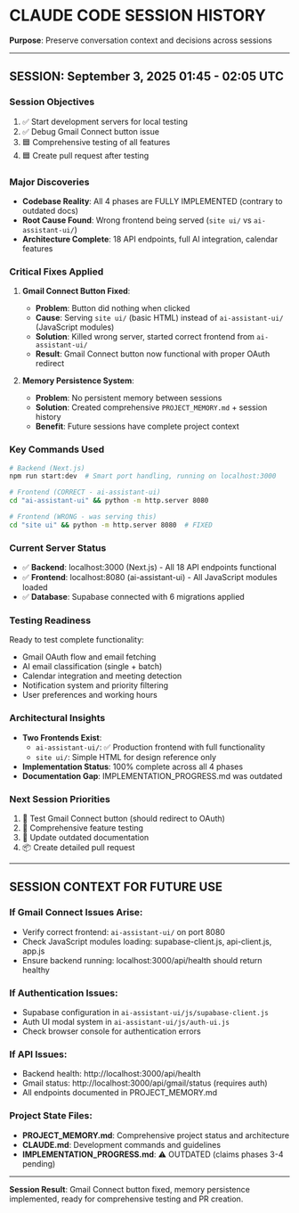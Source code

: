 # CLAUDE CODE SESSION HISTORY
**Purpose**: Preserve conversation context and decisions across sessions

---

## SESSION: September 3, 2025 01:45 - 02:05 UTC

### **Session Objectives**
1. ✅ Start development servers for local testing
2. ✅ Debug Gmail Connect button issue 
3. 🟦 Comprehensive testing of all features
4. 🟦 Create pull request after testing

### **Major Discoveries**
- **Codebase Reality**: All 4 phases are FULLY IMPLEMENTED (contrary to outdated docs)
- **Root Cause Found**: Wrong frontend being served (`site ui/` vs `ai-assistant-ui/`)
- **Architecture Complete**: 18 API endpoints, full AI integration, calendar features

### **Critical Fixes Applied**
1. **Gmail Connect Button Fixed**:
   - **Problem**: Button did nothing when clicked
   - **Cause**: Serving `site ui/` (basic HTML) instead of `ai-assistant-ui/` (JavaScript modules)
   - **Solution**: Killed wrong server, started correct frontend from `ai-assistant-ui/`
   - **Result**: Gmail Connect button now functional with proper OAuth redirect

2. **Memory Persistence System**:
   - **Problem**: No persistent memory between sessions
   - **Solution**: Created comprehensive `PROJECT_MEMORY.md` + session history
   - **Benefit**: Future sessions have complete project context

### **Key Commands Used**
```bash
# Backend (Next.js)
npm run start:dev  # Smart port handling, running on localhost:3000

# Frontend (CORRECT - ai-assistant-ui)
cd "ai-assistant-ui" && python -m http.server 8080

# Frontend (WRONG - was serving this)  
cd "site ui" && python -m http.server 8080  # FIXED
```

### **Current Server Status**
- ✅ **Backend**: localhost:3000 (Next.js) - All 18 API endpoints functional
- ✅ **Frontend**: localhost:8080 (ai-assistant-ui) - All JavaScript modules loaded
- ✅ **Database**: Supabase connected with 6 migrations applied

### **Testing Readiness**
Ready to test complete functionality:
- Gmail OAuth flow and email fetching
- AI email classification (single + batch)
- Calendar integration and meeting detection  
- Notification system and priority filtering
- User preferences and working hours

### **Architectural Insights**
- **Two Frontends Exist**:
  - `ai-assistant-ui/`: ✅ Production frontend with full functionality
  - `site ui/`: Simple HTML for design reference only
- **Implementation Status**: 100% complete across all 4 phases
- **Documentation Gap**: IMPLEMENTATION_PROGRESS.md was outdated

### **Next Session Priorities**
1. 🧪 Test Gmail Connect button (should redirect to OAuth)
2. 🧪 Comprehensive feature testing 
3. 📝 Update outdated documentation
4. 📦 Create detailed pull request

---

## SESSION CONTEXT FOR FUTURE USE

### **If Gmail Connect Issues Arise**:
- Verify correct frontend: `ai-assistant-ui/` on port 8080
- Check JavaScript modules loading: supabase-client.js, api-client.js, app.js
- Ensure backend running: localhost:3000/api/health should return healthy

### **If Authentication Issues**:
- Supabase configuration in `ai-assistant-ui/js/supabase-client.js`
- Auth UI modal system in `ai-assistant-ui/js/auth-ui.js`  
- Check browser console for authentication errors

### **If API Issues**:
- Backend health: http://localhost:3000/api/health
- Gmail status: http://localhost:3000/api/gmail/status (requires auth)
- All endpoints documented in PROJECT_MEMORY.md

### **Project State Files**:
- **PROJECT_MEMORY.md**: Comprehensive project status and architecture
- **CLAUDE.md**: Development commands and guidelines
- **IMPLEMENTATION_PROGRESS.md**: ⚠️ OUTDATED (claims phases 3-4 pending)

---

**Session Result**: Gmail Connect button fixed, memory persistence implemented, ready for comprehensive testing and PR creation.